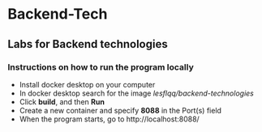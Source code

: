 # Backend-Tech
## Labs for Backend technologies

### Instructions on how to run the program locally
- Install docker desktop on your computer
- In docker desktop search for the image *lesflqq/backend-technologies*
- Click **build**, and then **Run**
- Сreate a new container and specify **8088** in the Port(s) field
- When the program starts, go to http://localhost:8088/